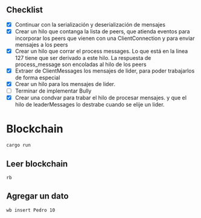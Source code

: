 ## Checklist

- [X] Continuar con la serialización y deserialización de mensajes
- [X] Crear un hilo que contanga la lista de peers, que atienda eventos para incorporar los peers que vienen con una ClientConnection y para enviar mensajes a los peers
- [X] Crear un hilo que corrar el process messages. Lo que está en la linea 127 tiene que ser derivado a este hilo.
La respuesta de process_message son encoladas al hilo de los peers
- [X] Extraer de ClientMessages los mensajes de lider, para poder trabajarlos de forma especial
- [X] Crear un hilo para los mensajes de lider.
- [ ] Terminar de implementar Bully
- [X] Crear una condvar para trabar el hilo de procesar mensajes. y que el hilo de leaderMessages lo destrabe cuando se elije un lider.

# Blockchain

```
cargo run
```

## Leer blockchain

```
rb
```

## Agregar un dato

```
wb insert Pedro 10
```
